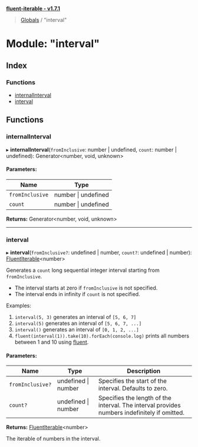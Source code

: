 **[fluent-iterable - v1.7.1](../README.md)**

> [Globals](../README.md) / "interval"

# Module: "interval"

## Index

### Functions

* [internalInterval](_interval_.md#internalinterval)
* [interval](_interval_.md#interval)

## Functions

### internalInterval

▸ **internalInterval**(`fromInclusive`: number \| undefined, `count`: number \| undefined): Generator\<number, void, unknown>

#### Parameters:

Name | Type |
------ | ------ |
`fromInclusive` | number \| undefined |
`count` | number \| undefined |

**Returns:** Generator\<number, void, unknown>

___

### interval

▸ **interval**(`fromInclusive?`: undefined \| number, `count?`: undefined \| number): [FluentIterable](../interfaces/_types_.fluentiterable.md)\<number>

Generates a `count` long sequential integer interval starting from `fromInclusive`.

* The interval starts at zero if `fromInclusive` is not specified.
* The interval ends in infinity if `count` is not specified.

Examples:

1. `interval(5, 3)` generates an interval of `[5, 6, 7]`
2. `interval(5)` generates an interval of `[5, 6, 7, ...]`
3. `interval()` generates an interval of `[0, 1, 2, ...]`
4. `fluent(interval(1)).take(10).forEach(console.log)` prints all numbers between 1 and 10 using [fluent](_fluent_.md#fluent).

#### Parameters:

Name | Type | Description |
------ | ------ | ------ |
`fromInclusive?` | undefined \| number | Specifies the start of the interval. Defaults to zero. |
`count?` | undefined \| number | Specifies the length of the interval. The interval provides numbers indefinitely if omitted. |

**Returns:** [FluentIterable](../interfaces/_types_.fluentiterable.md)\<number>

The iterable of numbers in the interval.
